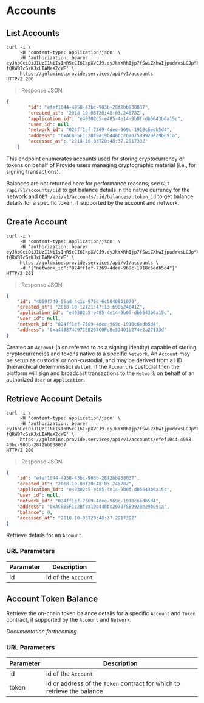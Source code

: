 # Accounts

## List Accounts

```shell
curl -i \
     -H 'content-type: application/json' \
     -H 'authorization: bearer eyJhbGciOiJIUzI1NiIsInR5cCI6IkpXVCJ9.eyJkYXRhIjp7fSwiZXhwIjpudWxsLCJpYXQiOjE1NTk4Nzg1NzQsImp0aSI6IjYzYTJkY2QzLWI5OTgtNDZjNC1hNzFkLTQ5MjU4YTBhYmEyMyIsInN1YiI6ImFwcGxpY2F0aW9uOmNiMjAzN2Y3LTc5ZmMtNDBmNC05NzIwLWFkYTYzNmRhNDE4MyJ9.0LsVj7oTF0KjwbcUhg9a-fQRWB7cGzKJxLIANeX2cWE' \
     https://goldmine.provide.services/api/v1/accounts
HTTP/2 200
```

> Response JSON:

```json
{
        "id": "efef1044-4958-43bc-903b-28f2bb938037",
        "created_at": "2018-10-03T20:48:03.24878Z",
        "application_id": "e49302c5-e485-4e14-9b0f-db5643b6a15c",
        "user_id": null,
        "network_id": "024ff1ef-7369-4dee-969c-1918c6edb5d4",
        "address": "0xAC805F1c2Bf9a19b448bc207075B992Be29bC91a",
        "accessed_at": "2018-10-03T20:48:37.291739Z"
    }
```

This endpoint enumerates accounts used for storing cryptocurrency or tokens on behalf of Provide users managing cryptographic material (i.e., for signing transactions).

<aside class="info">Balances are not returned here for performance reasons; see <code>GET /api/v1/accounts/:id</code> to get balance details in the native currency for the network and <code>GET /api/v1/accounts/:id/balances/:token_id</code> to get balance details for a specific token, if supported by the account and network.</aside>


## Create Account

```shell
curl -i \
     -H 'content-type: application/json' \
     -H 'authorization: bearer eyJhbGciOiJIUzI1NiIsInR5cCI6IkpXVCJ9.eyJkYXRhIjp7fSwiZXhwIjpudWxsLCJpYXQiOjE1NTk4Nzg1NzQsImp0aSI6IjYzYTJkY2QzLWI5OTgtNDZjNC1hNzFkLTQ5MjU4YTBhYmEyMyIsInN1YiI6ImFwcGxpY2F0aW9uOmNiMjAzN2Y3LTc5ZmMtNDBmNC05NzIwLWFkYTYzNmRhNDE4MyJ9.0LsVj7oTF0KjwbcUhg9a-fQRWB7cGzKJxLIANeX2cWE' \
     https://goldmine.provide.services/api/v1/accounts \
     -d '{"network_id":"024ff1ef-7369-4dee-969c-1918c6edb5d4"}'
HTTP/2 201
```

> Response JSON:

```json
{
    "id": "4059f749-55ad-4c1c-975d-6c5040801079",
    "created_at": "2018-10-12T21:47:13.698524641Z",
    "application_id": "e49302c5-e485-4e14-9b0f-db5643b6a15c",
    "user_id": null,
    "network_id": "024ff1ef-7369-4dee-969c-1918c6edb5d4",
    "address": "0xa4f8874C971EB257C0Fd8e33401b274e2a27133d"
}
```

Creates an `Account` (also referred to as a signing identity) capable of storing cryptocurrencies and tokens native to a specific `Network`. An `Account` may be setup as custodial or non-custodial, and may be derived from a HD (hierarchical deterministic) `Wallet`. If the `Account` is custodial then the platform will sign and broadcast transactions to the `Network` on behalf of an authorized `User` or `Application`.


## Retrieve Account Details

```shell
curl -i \
     -H 'content-type: application/json' \
     -H 'authorization: bearer eyJhbGciOiJIUzI1NiIsInR5cCI6IkpXVCJ9.eyJkYXRhIjp7fSwiZXhwIjpudWxsLCJpYXQiOjE1NTk4Nzg1NzQsImp0aSI6IjYzYTJkY2QzLWI5OTgtNDZjNC1hNzFkLTQ5MjU4YTBhYmEyMyIsInN1YiI6ImFwcGxpY2F0aW9uOmNiMjAzN2Y3LTc5ZmMtNDBmNC05NzIwLWFkYTYzNmRhNDE4MyJ9.0LsVj7oTF0KjwbcUhg9a-fQRWB7cGzKJxLIANeX2cWE' \
     https://goldmine.provide.services/api/v1/accounts/efef1044-4958-43bc-903b-28f2bb938037
HTTP/2 200
```

> Response JSON:

```json
{
    "id": "efef1044-4958-43bc-903b-28f2bb938037",
    "created_at": "2018-10-03T20:48:03.24878Z",
    "application_id": "e49302c5-e485-4e14-9b0f-db5643b6a15c",
    "user_id": null,
    "network_id": "024ff1ef-7369-4dee-969c-1918c6edb5d4",
    "address": "0xAC805F1c2Bf9a19b448bc207075B992Be29bC91a",
    "balance": 0,
    "accessed_at": "2018-10-03T20:48:37.291739Z"
}
```

Retrieve details for an `Account`.


### URL Parameters

Parameter | Description
--------- | -----------
id | id of the `Account`


## Account Token Balance

Retrieve the on-chain token balance details for a specific `Account` and `Token` contract, if supported by the `Account` and `Network`.

<i>Documentation forthcoming.</i>

### URL Parameters

Parameter | Description
--------- | -----------
id | id of the `Account`
token | id or address of the `Token` contract for which to retrieve the balance
